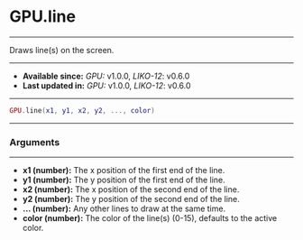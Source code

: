 # GPU.line
---

Draws line(s) on the screen.

---

* **Available since:** _GPU:_ v1.0.0, _LIKO-12_: v0.6.0
* **Last updated in:** _GPU:_ v1.0.0, _LIKO-12_: v0.6.0

---

```lua
GPU.line(x1, y1, x2, y2, ..., color)
```

---
### Arguments
---

* **x1 (number):** The x position of the first end of the line.
* **y1 (number):** The y position of the first end of the line.
* **x2 (number):** The x position of the second end of the line.
* **y2 (number):** The y position of the second end of the line.
* **... (number):** Any other lines to draw at the same time.
* **color (number):** The color of the line(s) (0-15), defaults to the active color.

